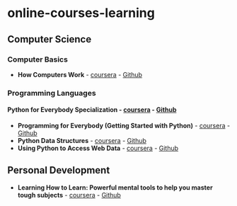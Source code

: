 # online-courses-learning

## Computer Science

### Computer Basics
* **How Computers Work** - [coursera](https://www.coursera.org/learn/how-computers-work/home/welcome) - [Github](https://github.com/ramrockety/online-courses-learning/tree/master/coursera/HowComputersWork)

### Programming Languages
#### Python for Everybody Specialization - [coursera](https://www.coursera.org/programs/sathyabama-institute-of-science-and-technology-on-coursera-6zuit/browse?productId=F-h1g0w7EeWeOApO_l5R1w&productType=s12n&query=Python+for+Everybody&showMiniModal=true) - [Github](https://github.com/ramrockety/online-courses-learning/tree/master/coursera/Python%20for%20Everybody%20Specialization)
* **Programming for Everybody (Getting Started with Python)** - [coursera](https://www.coursera.org/learn/python/home/info) - [Github](https://github.com/ramrockety/online-courses-learning/tree/master/coursera/Python%20for%20Everybody%20Specialization/Programming%20for%20Everybody%20(Getting%20Started%20with%20Python))
* **Python Data Structures** - [coursera](https://www.coursera.org/learn/python-data/home/info) - [Github](https://github.com/ramrockety/online-courses-learning/tree/master/coursera/Python%20for%20Everybody%20Specialization/Python%20Data%20Structures)
* **Using Python to Access Web Data** - [coursera](https://www.coursera.org/learn/python-network-data/home/info) - [Github](https://github.com/ramrockety/online-courses-learning/tree/master/coursera/Python%20for%20Everybody%20Specialization/Using%20Python%20to%20Access%20Web%20Data)



## Personal Development
* **Learning How to Learn: Powerful mental tools to help you master tough subjects** - [coursera](https://www.coursera.org/learn/learning-how-to-learn) - [Github](https://github.com/ramrockety/online-courses-learning/tree/master/coursera/Learning%20How%20to%20Learn)



